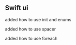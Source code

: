 ## Swift ui 

added how to use init and enums 


added how to use spacer


added how to use foreach
